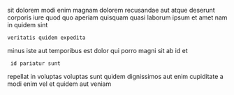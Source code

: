 <!--
title: Persistent incremental contingency
author: Meaghan
date: 2015-02-23-1908
link: 2015-02-23-1908-persistent-incremental-contingency
tags: [2015,beards,system,factory]
-->

sit dolorem modi enim  magnam dolorem recusandae aut atque
deserunt corporis iure
quod quo aperiam
 quisquam quasi laborum ipsum et
amet nam in  quidem sint
 	veritatis quidem expedita
minus iste aut temporibus est dolor qui porro  magni
sit ab id et
 	 id pariatur sunt
repellat in voluptas voluptas sunt quidem dignissimos aut enim cupiditate
a modi enim  vel
et quidem aut veniam